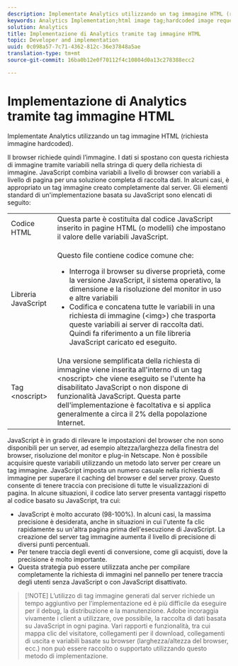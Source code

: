 ```yaml
---
description: Implementate Analytics utilizzando un tag immagine HTML (richiesta immagine hardcoded).
keywords: Analytics Implementation;html image tag;hardcoded image request
solution: Analytics
title: Implementazione di Analytics tramite tag immagine HTML
topic: Developer and implementation
uuid: 0c098a57-7c71-4362-812c-36e37848a5ae
translation-type: tm+mt
source-git-commit: 16ba0b12e0f70112f4c10804d0a13c278388ecc2

---
```



# Implementazione di Analytics tramite tag immagine HTML

Implementate Analytics utilizzando un tag immagine HTML (richiesta immagine hardcoded).

Il browser richiede quindi l’immagine. I dati si spostano con questa richiesta di immagine tramite variabili nella stringa di query della richiesta di immagine. JavaScript combina variabili a livello di browser con variabili a livello di pagina per una soluzione completa di raccolta dati. In alcuni casi, è appropriato un tag immagine creato completamente dal server. Gli elementi standard di un'implementazione basata su JavaScript sono elencati di seguito:

<table id="table_20BBE4387F234CF199E6C99741AF265C"> 
 <tbody> 
  <tr> 
   <td> Codice HTML </td> 
   <td> Questa parte è costituita dal codice JavaScript inserito in pagine HTML (o modelli) che impostano il valore delle variabili JavaScript. </td> 
  </tr> 
  <tr> 
   <td> Libreria JavaScript </td> 
   <td> <p>Questo file contiene codice comune che: </p> 
    <ul id="ul_ED50D66F2B2B476E8D9063099995998D"> 
     <li id="li_E88F6F28EC8946469ADCEAFF2F0A4EBA">Interroga il browser su diverse proprietà, come la versione JavaScript, il sistema operativo, la dimensione e la risoluzione del monitor in uso e altre variabili </li> 
     <li id="li_5CEBE37709D943B7921447FA7054A565">Codifica e concatena tutte le variabili in una richiesta di immagine (&lt;img&gt;) che trasporta queste variabili ai server di raccolta dati. Quindi fa riferimento a un file libreria JavaScript caricato ed eseguito. </li> 
    </ul> </td> 
  </tr> 
  <tr> 
   <td> Tag &lt;noscript&gt; </td> 
   <td> Una versione semplificata della richiesta di immagine viene inserita all'interno di un tag &lt;noscript&gt; che viene eseguito se l'utente ha disabilitato JavaScript o non dispone di funzionalità JavaScript. Questa parte dell'implementazione è facoltativa e si applica generalmente a circa il 2% della popolazione Internet. </td> 
  </tr> 
 </tbody> 
</table>

JavaScript è in grado di rilevare le impostazioni del browser che non sono disponibili per un server, ad esempio altezza/larghezza della finestra del browser, risoluzione del monitor e plug-in Netscape. Non è possibile acquisire queste variabili utilizzando un metodo lato server per creare un tag immagine. JavaScript imposta un numero casuale nella richiesta di immagine per superare il caching del browser e del server proxy. Questo consente di tenere traccia con precisione di tutte le visualizzazioni di pagina. In alcune situazioni, il codice lato server presenta vantaggi rispetto al codice basato su JavaScript, tra cui:

* JavaScript è molto accurato (98-100%). In alcuni casi, la massima precisione è desiderata, anche in situazioni in cui l'utente fa clic rapidamente su un'altra pagina prima dell'esecuzione di JavaScript. La creazione del server tag immagine aumenta il livello di precisione di diversi punti percentuali.
* Per tenere traccia degli eventi di conversione, come gli acquisti, dove la precisione è molto importante.
* Questa strategia può essere utilizzata anche per compilare completamente la richiesta di immagini nel pannello <noscript> per tenere traccia degli utenti senza JavaScript o con JavaScript disattivato.

> [!NOTE] L’utilizzo di tag immagine generati dal server richiede un tempo aggiuntivo per l’implementazione ed è più difficile da eseguire per il debug, la distribuzione e la manutenzione. Adobe incoraggia vivamente i client a utilizzare, ove possibile, la raccolta di dati basata su JavaScript in ogni pagina. Vari rapporti e funzionalità, tra cui mappa clic del visitatore, collegamenti per il download, collegamenti di uscita e variabili basate su browser (larghezza/altezza del browser, ecc.) non può essere raccolto o supportato utilizzando questo metodo di implementazione.

